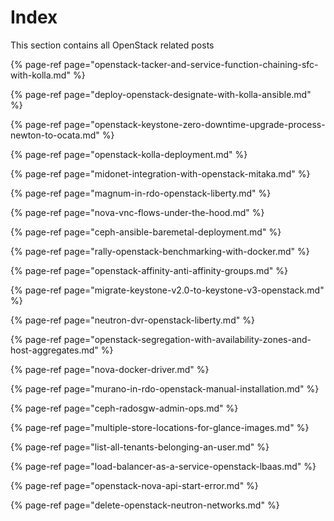# Index

This section contains all OpenStack related posts

{% page-ref page="openstack-tacker-and-service-function-chaining-sfc-with-kolla.md" %}

{% page-ref page="deploy-openstack-designate-with-kolla-ansible.md" %}

{% page-ref page="openstack-keystone-zero-downtime-upgrade-process-newton-to-ocata.md" %}

{% page-ref page="openstack-kolla-deployment.md" %}

{% page-ref page="midonet-integration-with-openstack-mitaka.md" %}

{% page-ref page="magnum-in-rdo-openstack-liberty.md" %}

{% page-ref page="nova-vnc-flows-under-the-hood.md" %}

{% page-ref page="ceph-ansible-baremetal-deployment.md" %}

{% page-ref page="rally-openstack-benchmarking-with-docker.md" %}

{% page-ref page="openstack-affinity-anti-affinity-groups.md" %}

{% page-ref page="migrate-keystone-v2.0-to-keystone-v3-openstack.md" %}

{% page-ref page="neutron-dvr-openstack-liberty.md" %}

{% page-ref page="openstack-segregation-with-availability-zones-and-host-aggregates.md" %}

{% page-ref page="nova-docker-driver.md" %}

{% page-ref page="murano-in-rdo-openstack-manual-installation.md" %}

{% page-ref page="ceph-radosgw-admin-ops.md" %}

{% page-ref page="multiple-store-locations-for-glance-images.md" %}

{% page-ref page="list-all-tenants-belonging-an-user.md" %}

{% page-ref page="load-balancer-as-a-service-openstack-lbaas.md" %}

{% page-ref page="openstack-nova-api-start-error.md" %}

{% page-ref page="delete-openstack-neutron-networks.md" %}



